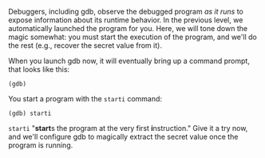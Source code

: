 Debuggers, including gdb, observe the debugged program _as it runs_ to expose information about its runtime behavior.
In the previous level, we automatically launched the program for you.
Here, we will tone down the magic somewhat: you must start the execution of the program, and we'll do the rest (e.g., recover the secret value from it).

When you launch gdb now, it will eventually bring up a command prompt, that looks like this:

```gdb
(gdb) 
```

You start a program with the `starti` command:

```gdb
(gdb) starti
```

`starti` "**start**s the program at the very first **i**nstruction."
Give it a try now, and we'll configure gdb to magically extract the secret value once the program is running.
